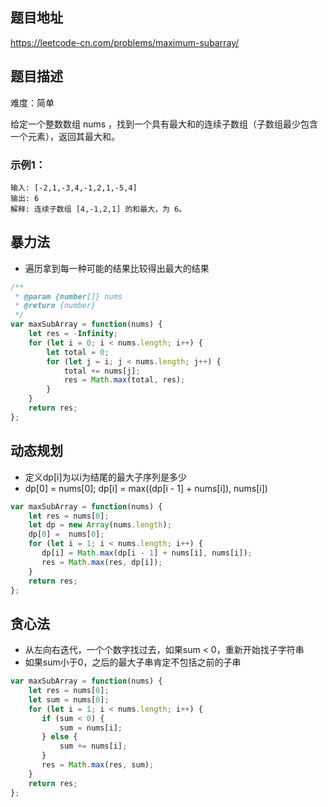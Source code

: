 ## 题目地址

https://leetcode-cn.com/problems/maximum-subarray/

## 题目描述

难度：简单

给定一个整数数组 nums ，找到一个具有最大和的连续子数组（子数组最少包含一个元素），返回其最大和。

### 示例1：

```
输入: [-2,1,-3,4,-1,2,1,-5,4]
输出: 6
解释: 连续子数组 [4,-1,2,1] 的和最大，为 6。
```

## 暴力法

- 遍历拿到每一种可能的结果比较得出最大的结果

```js
/**
 * @param {number[]} nums
 * @return {number}
 */
var maxSubArray = function(nums) {
    let res = -Infinity;
    for (let i = 0; i < nums.length; i++) {
        let total = 0;
        for (let j = i; j < nums.length; j++) {
            total += nums[j];
            res = Math.max(total, res);
        }                
    }
    return res;
};
```

## 动态规划

- 定义dp[i]为以i为结尾的最大子序列是多少 
- dp[0] = nums[0]; dp[i] = max((dp[i - 1] + nums[i]), nums[i])

```js
var maxSubArray = function(nums) {
    let res = nums[0];
    let dp = new Array(nums.length);
    dp[0] =  nums[0];
    for (let i = 1; i < nums.length; i++) {
       dp[i] = Math.max(dp[i - 1] + nums[i], nums[i]);
       res = Math.max(res, dp[i]);
    }
    return res;
};
```

## 贪心法

- 从左向右迭代，一个个数字找过去，如果sum < 0，重新开始找子字符串
- 如果sum小于0，之后的最大子串肯定不包括之前的子串

```js
var maxSubArray = function(nums) {
    let res = nums[0];
    let sum = nums[0];
    for (let i = 1; i < nums.length; i++) {
       if (sum < 0) {
           sum = nums[i];
       } else {
           sum += nums[i];
       }
       res = Math.max(res, sum);
    }
    return res;
};
```